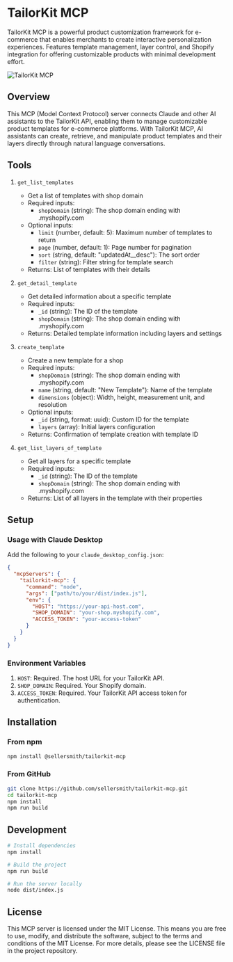 # TailorKit MCP

TailorKit MCP is a powerful product customization framework for e-commerce that enables merchants to create interactive personalization experiences. Features template management, layer control, and Shopify integration for offering customizable products with minimal development effort.

![TailorKit MCP](https://cdn.shopify.com/app-store/listing_images/958e5ec4440b11eb378c3c27a7a4097d/icon/CKPAh-fW_YYDEAE=.png)

## Overview

This MCP (Model Context Protocol) server connects Claude and other AI assistants to the TailorKit API, enabling them to manage customizable product templates for e-commerce platforms. With TailorKit MCP, AI assistants can create, retrieve, and manipulate product templates and their layers directly through natural language conversations.

## Tools

1. `get_list_templates`

   - Get a list of templates with shop domain
   - Required inputs:
     - `shopDomain` (string): The shop domain ending with .myshopify.com
   - Optional inputs:
     - `limit` (number, default: 5): Maximum number of templates to return
     - `page` (number, default: 1): Page number for pagination
     - `sort` (string, default: "updatedAt\_\_desc"): The sort order
     - `filter` (string): Filter string for template search
   - Returns: List of templates with their details

2. `get_detail_template`

   - Get detailed information about a specific template
   - Required inputs:
     - `_id` (string): The ID of the template
     - `shopDomain` (string): The shop domain ending with .myshopify.com
   - Returns: Detailed template information including layers and settings

3. `create_template`

   - Create a new template for a shop
   - Required inputs:
     - `shopDomain` (string): The shop domain ending with .myshopify.com
     - `name` (string, default: "New Template"): Name of the template
     - `dimensions` (object): Width, height, measurement unit, and resolution
   - Optional inputs:
     - `_id` (string, format: uuid): Custom ID for the template
     - `layers` (array): Initial layers configuration
   - Returns: Confirmation of template creation with template ID

4. `get_list_layers_of_template`
   - Get all layers for a specific template
   - Required inputs:
     - `_id` (string): The ID of the template
     - `shopDomain` (string): The shop domain ending with .myshopify.com
   - Returns: List of all layers in the template with their properties

## Setup

### Usage with Claude Desktop

Add the following to your `claude_desktop_config.json`:

```json
{
  "mcpServers": {
    "tailorkit-mcp": {
      "command": "node",
      "args": ["path/to/your/dist/index.js"],
      "env": {
        "HOST": "https://your-api-host.com",
        "SHOP_DOMAIN": "your-shop.myshopify.com",
        "ACCESS_TOKEN": "your-access-token"
      }
    }
  }
}
```

### Environment Variables

1. `HOST`: Required. The host URL for your TailorKit API.
2. `SHOP_DOMAIN`: Required. Your Shopify domain.
3. `ACCESS_TOKEN`: Required. Your TailorKit API access token for authentication.

## Installation

### From npm

```bash
npm install @sellersmith/tailorkit-mcp
```

### From GitHub

```bash
git clone https://github.com/sellersmith/tailorkit-mcp.git
cd tailorkit-mcp
npm install
npm run build
```

## Development

```bash
# Install dependencies
npm install

# Build the project
npm run build

# Run the server locally
node dist/index.js
```

## License

This MCP server is licensed under the MIT License. This means you are free to use, modify, and distribute the software, subject to the terms and conditions of the MIT License. For more details, please see the LICENSE file in the project repository.

